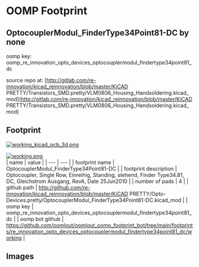 # OOMP Footprint  
## OptocouplerModul_FinderType34Point81-DC  by none  
  
oomp key: oomp_re_innovation_opto_devices_optocouplermodul_findertype34point81_dc  
  
source repo at: [http://gitlab.com/re-innovation/kicad_reinnovation/blob/master/KiCAD PRETTY/Transistors_SMD.pretty/VLM0806_Housing_Handsoldering.kicad_mod](http://gitlab.com/re-innovation/kicad_reinnovation/blob/master/KiCAD PRETTY/Transistors_SMD.pretty/VLM0806_Housing_Handsoldering.kicad_mod)  
## Footprint  
  
[![working_kicad_pcb_3d.png](working_kicad_pcb_3d_600.png)](working_kicad_pcb_3d.png)  
  
[![working.png](working_600.png)](working.png)  
| name | value | 
| --- | --- | 
| footprint name | OptocouplerModul_FinderType34Point81-DC | 
| footprint description | Optocoupler, Single Row, Einreihig, Standing, stehend, Finder Type34.81, DC, Gleichstrom Ausgang, RevA, Date 25Jun2010 | 
| number of pads | 4 | 
| github path | http://github.com/re-innovation/kicad_reinnovation/blob/master/KiCAD PRETTY/Opto-Devices.pretty/OptocouplerModul_FinderType34Point81-DC.kicad_mod | 
| oomp key | oomp_re_innovation_opto_devices_optocouplermodul_findertype34point81_dc | 
| oomp bot github | https://github.com/oomlout/oomlout_oomp_footprint_bot/tree/main/footprints/re_innovation_opto_devices_optocouplermodul_findertype34point81_dc/working | 
## Images  
